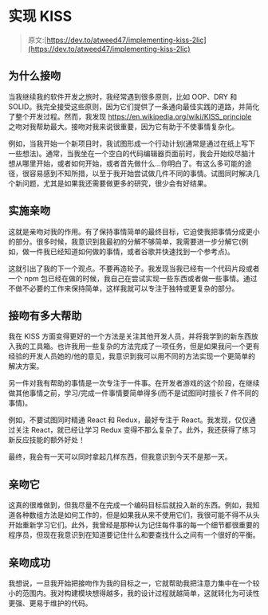 # 实现 KISS

> 原文:[https://dev.to/atweed47/implementing-kiss-2lic](https://dev.to/atweed47/implementing-kiss-2lic)

## 为什么接吻

当我继续我的软件开发之旅时，我经常遇到很多原则，比如 OOP、DRY 和 SOLID。我完全接受这些原则，因为它们提供了一条通向最佳实践的道路，并简化了整个开发过程。然而，我发现 https://en.wikipedia.org/wiki/KISS_principle 之吻对我帮助最大。接吻对我来说很重要，因为它有助于不使事情复杂化。

例如，当我开始一个新项目时，我试图形成一个行动计划(通常是通过在纸上写下一些想法)。通常，当我坐在一个空白的代码编辑器页面前时，我会开始绞尽脑汁想从哪里开始，或者如何开始，或者首先做什么...你明白了。有这么多可能的途径，很容易感到不知所措，以至于我开始尝试做几件不同的事情。试图同时解决几个新问题，尤其是如果我还需要做更多的研究，很少会有好结果。

## 实施亲吻

这就是亲吻对我的作用。有了保持事情简单的最终目标，它迫使我把事情分成更小的部分。很多时候，我意识到我最初的分解不够简单，我需要进一步分解它(例如，做一件我已经知道如何做的事情，或者谷歌并快速找到一个参考点)。

这就引出了我的下一个观点。不要再造轮子。我发现当我已经有一个代码片段或者一个 npm 包已经在做的时候，我自己在尝试实现一些东西或者做一些事情。通过不做不必要的工作来保持简单，这样我就可以专注于独特或更复杂的部分。

## 接吻有多大帮助

我在 KISS 方面变得更好的一个方法是关注其他开发人员，并将我学到的新东西放入我的工具箱。也许我用一些复杂的方法完成了一项任务，但是如果我问一个更有经验的开发人员她的/他的意见，我意识到我可以用不同的方法实现一个更简单的解决方案。

另一件对我有帮助的事情是一次专注于一件事。在开发者游戏的这个阶段，在继续做其他事情之前，学习/完成一件事情要简单得多(而不是试图同时擅长 7 件不同的事情)。

例如，不要试图同时精通 React 和 Redux，最好专注于 React。我发现，仅仅通过关注 React，就已经让学习 Redux 变得不那么复杂了。此外，我还获得了练习新反应技能的额外好处！

最终，我会有一天可以同时拿起几样东西，但我意识到今天不是那一天。

## 亲吻它

这真的很难做到，但我尽量不在完成一个编码目标后就投入新的东西。例如，我知道各种数组方法是如何工作的，但是如果我从来不使用它们，我很可能不得不从头开始重新学习它们。此外，我曾经是那种认为记住每件事的每一个细节都很重要的程序员，但现在我意识到在知道要记住什么和要查找什么之间有一个很好的平衡。

## 亲吻成功

我想说，一旦我开始把接吻作为我的目标之一，它就帮助我把注意力集中在一个较小的范围内。我对构建模块想得越多，我的设计过程就越简单，这就转化为可读性更强、更易于维护的代码。